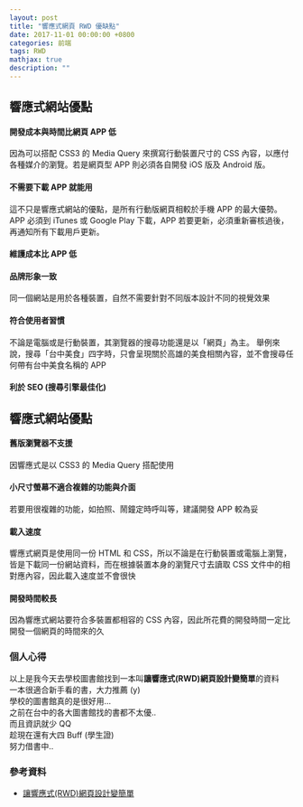```yaml
---
layout: post
title: "響應式網頁 RWD 優缺點"
date: 2017-11-01 00:00:00 +0800
categories: 前端
tags: RWD
mathjax: true
description: ""
---
```


## 響應式網站優點

#### 開發成本與時間比網頁 APP 低

因為可以搭配 CSS3 的 Media Query 來撰寫行動裝置尺寸的 CSS 內容，以應付各種媒介的瀏覽。若是網頁型 APP 則必須各自開發 iOS 版及 Android 版。

#### 不需要下載 APP 就能用

這不只是響應式網站的優點，是所有行動版網頁相較於手機 APP 的最大優勢。APP 必須到 iTunes 或 Google Play 下載，APP 若要更新，必須重新審核過後，再通知所有下載用戶更新。

#### 維護成本比 APP 低

#### 品牌形象一致

同一個網站是用於各種裝置，自然不需要針對不同版本設計不同的視覺效果

#### 符合使用者習慣

不論是電腦或是行動裝置，其瀏覽器的搜尋功能還是以「網頁」為主。
舉例來說，搜尋「台中美食」四字時，只會呈現關於高雄的美食相關內容，並不會搜尋任何帶有台中美食名稱的 APP

#### 利於 SEO (搜尋引擎最佳化)

## 響應式網站優點

#### 舊版瀏覽器不支援

因響應式是以 CSS3 的 Media Query 搭配使用

#### 小尺寸螢幕不適合複雜的功能與介面

若要用很複雜的功能，如拍照、鬧鐘定時呼叫等，建議開發 APP 較為妥

#### 載入速度

響應式網頁是使用同一份 HTML 和 CSS，所以不論是在行動裝置或電腦上瀏覽，皆是下載同一份網站資料，而在根據裝置本身的瀏覽尺寸去讀取 CSS 文件中的相對應內容，因此載入速度並不會很快

#### 開發時間較長

因為響應式網站要符合多裝置都相容的 CSS 內容，因此所花費的開發時間一定比開發一個網頁的時間來的久

### 個人心得

以上是我今天去學校圖書館找到一本叫**讓響應式(RWD)網頁設計變簡單**的資料<br>
一本很適合新手看的書，大力推薦 (y)<br>
學校的圖書館真的是很好用...<br>
之前在台中的各大圖書館找的書都不太優..<br>
而且資訊就少 QQ<br>
趁現在還有大四 Buff (學生證)<br>
努力借書中..<br>

### 參考資料

- [讓響應式(RWD)網頁設計變簡單](http://www.books.com.tw/products/0010719646)
